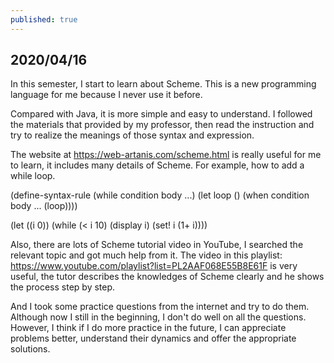 ```yaml
---
published: true
---
```

## 2020/04/16

In this semester, I start to learn about Scheme. This is a new programming language for me because I never use it before. 

Compared with Java, it is more simple and easy to understand. I followed the materials that provided by my professor, then read the instruction and try to realize the meanings of those syntax and expression.

The website at https://web-artanis.com/scheme.html is really useful for me to learn, it includes many details of Scheme. For example, how to add a while loop.

(define-syntax-rule (while condition body ...)
  (let loop ()
    (when condition
      body ...
      (loop))))

(let ((i 0))
  (while (< i  10)
    (display i)
    (set! i (1+ i))))

Also, there are lots of Scheme tutorial video in YouTube, I searched the relevant topic and got much help from it. The video in this playlist: https://www.youtube.com/playlist?list=PL2AAF068E55B8E61F is very useful, the tutor describes the knowledges of Scheme clearly and he shows the process step by step.

And I took some practice questions from the internet and try to do them. Although now I still in the beginning, I don't do well on all the questions. However, I think if I do more practice in the future, I can appreciate problems better, understand their dynamics and offer the appropriate solutions.
